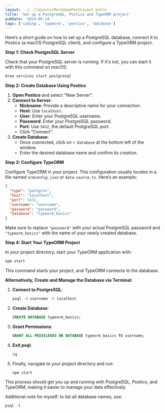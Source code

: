 ```yaml
---
layout: ../../layouts/MarkdownPostLayout.astro
title: 'Set up a PostgreSQL, Postico and TypeORM project'
pubDate: '2024-05-14'
tags: ['coding', 'typeorm', 'postico', 'database']
---
```


Here’s a short guide on how to set up a PostgreSQL database, connect it to Postico (a macOS PostgreSQL client), and configure a TypeORM project.

**Step 1: Check PostgreSQL Server**

Check that your PostgreSQL server is running. If it's not, you can start it with this command on macOS:

```bash
brew services start postgresql
```

**Step 2: Create Database Using Postico**

1. **Open Postico** and select "New Server".
2. **Connect to Server**:
   - **Nickname**: Provide a descriptive name for your connection.
   - **Host**: Use `localhost`.
   - **User**: Enter your PostgreSQL username.
   - **Password**: Enter your PostgreSQL password.
   - **Port**: Use `5432`, the default PostgreSQL port.
   - Click "Connect".
3. **Create Database**:
   - Once connected, click on `+ Database` at the bottom left of the window.
   - Enter the desired database name and confirm its creation.

**Step 3: Configure TypeORM**

Configure TypeORM in your project. This configuration usually locates in a file named `ormconfig.json` or `data-source.ts`. Here’s an example:

```json
{
  "type": "postgres",
  "host": "localhost",
  "port": 5432,
  "username": "username",
  "password": "password",
  "database": "typeorm_basics"
}
```

Make sure to replace `"password"` with your actual PostgreSQL password and `"typeorm_basics"` with the name of your newly created database.

**Step 4: Start Your TypeORM Project**

In your project directory, start your TypeORM application with:

```bash
npm start
```

This command starts your project, and TypeORM connects to the database.

**Alternatively, Create and Manage the Database via Terminal:**

1. **Connect to PostgreSQL**:
   ```bash
   psql -U username -h localhost
   ```
2. **Create Database**:
   ```sql
   CREATE DATABASE typeorm_basics;
   ```
3. **Grant Permissions**:
   ```sql
   GRANT ALL PRIVILEGES ON DATABASE typeorm_basics TO username;
   ```
4. **Exit psql**:
   ```bash
   \q
   ```
5. Finally, navigate to your project directory and run:
   ```bash
   npm start
   ```

This process should get you up and running with PostgreSQL, Postico, and TypeORM, making it easier to manage your data effectively.

Additional note for myself: to list all database names, use:

```
psql -l
```
